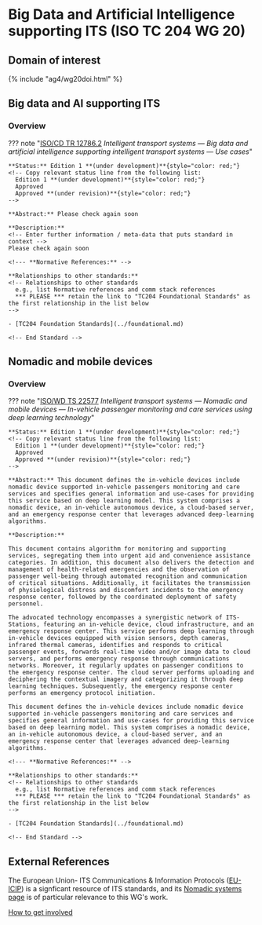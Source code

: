 # Big Data and Artificial Intelligence supporting ITS (ISO TC 204 WG 20)

## Domain of interest
<!-- DO NOT CHANGE THIS FILE REFERENCE! It aligns with this WG's respective domain of interest definition contained in TC204's Strategic Business Plan as approved by ISO. -->

{% include "ag4/wg20doi.html" %}

<!-- ## News and highlights (optional)
    Refer docs\wg1\index.md for an example of how to include & format any desired WG news & highlights content. Add content AFTER inserting a new line below this comment. 
-->

<!-- === DESCRIPTIONS OF WG STANDARDS / DOCUMENTS ===
    The content below is distilled from the respective WG section in "JSAE ITS Standardization Activities of ISO/TC204 - 2024" and iso.org/obp and is intended as an initial example only for future editing by the repsective WG.
-->

<!-- Start subject area -->
## Big data and AI supporting ITS

### Overview <!-- Optional -->
<!-- On a new line below, provide an overview of the subject area for the associated group of standards. -->

<!-- Start web info for standard / document -->
??? note "[ISO/CD TR 12786.2](https://www.iso.org/standard/84095.html?browse=tc) _Intelligent transport systems — Big data and artificial intelligence supporting intelligent transport systems — Use cases_"
    <!-- edit document reference information
      retain: ??? note "[ : ]( ) _ _"
      find publicly available ISO document URL & info here: iso.org/obp/ui
    -->

    **Status:** Edition 1 **(under development)**{style="color: red;"}
    <!-- Copy relevant status line from the following list: 
      Edition 1 **(under development)**{style="color: red;"}
      Approved
      Approved **(under revision)**{style="color: red;"} 
    -->

    **Abstract:** Please check again soon
    
    **Description:**
    <!-- Enter further information / meta-data that puts standard in context -->
    Please check again soon

    <!--- **Normative References:** -->

    **Relationships to other standards:**
    <!-- Relationships to other standards
      e.g., list Normative references and comm stack references
      *** PLEASE *** retain the link to "TC204 Foundational Standards" as the first relationship in the list below 
    -->

    - [TC204 Foundation Standards](../foundational.md)
        
    <!-- End Standard -->
<!-- End subject area -->

<!-- Start subject area -->
## Nomadic and mobile devices
<!-- Standard subject area
    Edit the ## <header title> above to contextualise the respective group of standards described below.
-->

### Overview <!-- Optional -->
<!-- On a new line below, provide an overview of the subject area for the associated group of standards. -->

<!-- Start web info for standard / document -->
??? note "[ISO/WD TS 22577](https://www.iso.org/standard/87220.html?browse=tc) _Intelligent transport systems — Nomadic and mobile devices — In-vehicle passenger monitoring and care services using deep learning technology_"

    **Status:** Edition 1 **(under development)**{style="color: red;"}
    <!-- Copy relevant status line from the following list: 
      Edition 1 **(under development)**{style="color: red;"}
      Approved
      Approved **(under revision)**{style="color: red;"} 
    -->

    **Abstract:** This document defines the in-vehicle devices include nomadic device supported in-vehicle passengers monitoring and care services and specifies general information and use-cases for providing this service based on deep learning model. This system comprises a nomadic device, an in-vehicle autonomous device, a cloud-based server, and an emergency response center that leverages advanced deep-learning algorithms.
    
    **Description:**
    
    This document contains algorithm for monitoring and supporting services, segregating them into urgent aid and convenience assistance categories. In addition, this document also delivers the detection and management of health-related emergencies and the observation of passenger well-being through automated recognition and communication of critical situations. Additionally, it facilitates the transmission of physiological distress and discomfort incidents to the emergency response center, followed by the coordinated deployment of safety personnel.
    
    The advocated technology encompasses a synergistic network of ITS-Stations, featuring an in-vehicle device, cloud infrastructure, and an emergency response center. This service performs deep learning through in-vehicle devices equipped with vision sensors, depth cameras, infrared thermal cameras, identifies and responds to critical passenger events, forwards real-time video and/or image data to cloud servers, and performs emergency response through communications networks. Moreover, it regularly updates on passenger conditions to the emergency response center. The cloud server performs uploading and deciphering the contextual imagery and categorizing it through deep learning techniques. Subsequently, the emergency response center performs an emergency protocol initiation.
    
    This document defines the in-vehicle devices include nomadic device supported in-vehicle passengers monitoring and care services and specifies general information and use-cases for providing this service based on deep learning model. This system comprises a nomadic device, an in-vehicle autonomous device, a cloud-based server, and an emergency response center that leverages advanced deep-learning algorithms.
    
    <!--- **Normative References:** -->

    **Relationships to other standards:**
    <!-- Relationships to other standards
      e.g., list Normative references and comm stack references
      *** PLEASE *** retain the link to "TC204 Foundational Standards" as the first relationship in the list below 
    -->

    - [TC204 Foundation Standards](../foundational.md)

    <!-- End Standard -->
<!-- End subject area -->

## External References

The European Union- ITS Communications & Information Protocols ([EU-ICIP](https://www.mobilityits.eu)) is a signficant resource of ITS standards, and its [Nomadic systems page](https://www.mobilityits.eu/nomadic-devices) is of particular relevance to this WG's work.

[How to get involved](../contact.md)

